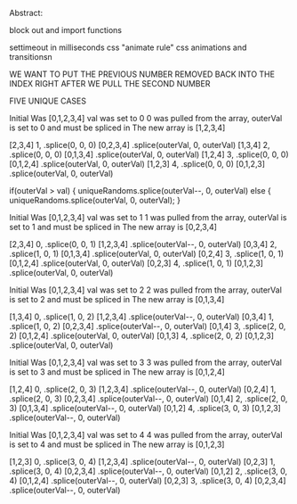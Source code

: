 Abstract: 

block out and import functions




settimeout in milliseconds
css "animate rule"
css animations and transitionsn



WE WANT TO PUT THE PREVIOUS NUMBER REMOVED BACK INTO THE INDEX RIGHT AFTER WE PULL THE SECOND NUMBER

FIVE UNIQUE CASES

Initial Was [0,1,2,3,4]
val was set to 0
0 was pulled from the array, outerVal is set to 0 and must be spliced in
The new array is
[1,2,3,4]

[2,3,4] 1,  .splice(0, 0, 0) [0,2,3,4] .splice(outerVal, 0, outerVal)
[1,3,4] 2,  .splice(0, 0, 0) [0,1,3,4] .splice(outerVal, 0, outerVal)
[1,2,4] 3,  .splice(0, 0, 0) [0,1,2,4] .splice(outerVal, 0, outerVal)
[1,2,3] 4,  .splice(0, 0, 0) [0,1,2,3] .splice(outerVal, 0, outerVal)

if(outerVal > val) {
    uniqueRandoms.splice(outerVal--, 0, outerVal)
else {
    uniqueRandoms.splice(outerVal, 0, outerVal);
}

Initial Was [0,1,2,3,4]
val was set to 1
1 was pulled from the array, outerVal is set to 1 and must be spliced in
The new array is
[0,2,3,4]

[2,3,4] 0, .splice(0, 0, 1) [1,2,3,4] .splice(outerVal--, 0, outerVal)
[0,3,4] 2, .splice(1, 0, 1) [0,1,3,4] .splice(outerVal, 0, outerVal)
[0,2,4] 3, .splice(1, 0, 1) [0,1,2,4] .splice(outerVal, 0, outerVal)
[0,2,3] 4, .splice(1, 0, 1) [0,1,2,3] .splice(outerVal, 0, outerVal)

Initial Was [0,1,2,3,4]
val was set to 2
2 was pulled from the array, outerVal is set to 2 and must be spliced in
The new array is
[0,1,3,4]

[1,3,4] 0, .splice(1, 0, 2) [1,2,3,4] .splice(outerVal--, 0, outerVal)
[0,3,4] 1, .splice(1, 0, 2) [0,2,3,4] .splice(outerVal--, 0, outerVal)
[0,1,4] 3, .splice(2, 0, 2) [0,1,2,4] .splice(outerVal, 0, outerVal)
[0,1,3] 4, .splice(2, 0, 2) [0,1,2,3] .splice(outerVal, 0, outerVal)

Initial Was [0,1,2,3,4]
val was set to 3
3 was pulled from the array, outerVal is set to 3 and must be spliced in
The new array is
[0,1,2,4]

[1,2,4] 0, .splice(2, 0, 3) [1,2,3,4] .splice(outerVal--, 0, outerVal)
[0,2,4] 1, .splice(2, 0, 3) [0,2,3,4] .splice(outerVal--, 0, outerVal)
[0,1,4] 2, .splice(2, 0, 3) [0,1,3,4] .splice(outerVal--, 0, outerVal)
[0,1,2] 4, .splice(3, 0, 3) [0,1,2,3] .splice(outerVal--, 0, outerVal)

Initial Was [0,1,2,3,4]
val was set to 4
4 was pulled from the array, outerVal is set to 4 and must be spliced in
The new array is
[0,1,2,3]

[1,2,3] 0, .splice(3, 0, 4) [1,2,3,4] .splice(outerVal--, 0, outerVal)
[0,2,3] 1, .splice(3, 0, 4) [0,2,3,4] .splice(outerVal--, 0, outerVal)
[0,1,2] 2, .splice(3, 0, 4) [0,1,2,4] .splice(outerVal--, 0, outerVal)
[0,2,3] 3, .splice(3, 0, 4) [0,2,3,4] .splice(outerVal--, 0, outerVal)

